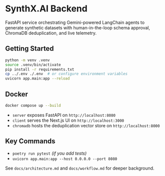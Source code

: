 # SynthX.AI Backend

FastAPI service orchestrating Gemini-powered LangChain agents to generate synthetic datasets with human-in-the-loop schema approval, ChromaDB deduplication, and live telemetry.

## Getting Started

```bash
python -m venv .venv
source .venv/bin/activate
pip install -r requirements.txt
cp ../.env ./.env  # or configure environment variables
uvicorn app.main:app --reload
```

## Docker

```bash
docker compose up --build
```

- `server` exposes FastAPI on `http://localhost:8080`
- `client` serves the Next.js UI on `http://localhost:3000`
- `chromadb` hosts the deduplication vector store on `http://localhost:8000`

## Key Commands

- `poetry run pytest` *(if you add tests)*
- `uvicorn app.main:app --host 0.0.0.0 --port 8080`

See `docs/architecture.md` and `docs/workflow.md` for deeper background.
